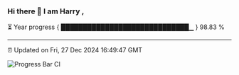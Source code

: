 ### Hi there 👋 I am Harry , 

⏳ Year progress { █████████████████████████████▁ } 98.83 %

---

⏰ Updated on Fri, 27 Dec 2024 16:49:47 GMT

![Progress Bar CI](https://github.com/duykhang68/duykhang68/workflows/Progress%20Bar%20CI/badge.svg)
